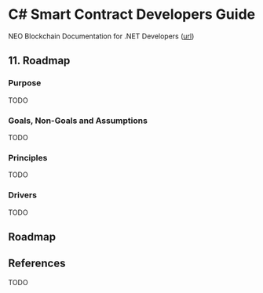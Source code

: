 # C# Smart Contract Developers Guide

NEO Blockchain Documentation for .NET Developers ([url](https://github.com/mwherman2000/neo-windocs/tree/master/windocs))

## 11. Roadmap

### Purpose

TODO

### Goals, Non-Goals and Assumptions

TODO

### Principles

TODO

### Drivers

TODO

## Roadmap 

## References

TODO


